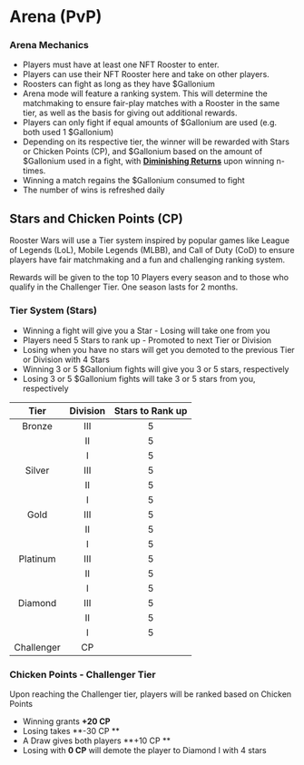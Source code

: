 # Arena (PvP)

### Arena Mechanics

- Players must have at least one NFT Rooster to enter.
- Players can use their NFT Rooster here and take on other players.
- Roosters can fight as long as they have $Gallonium
- Arena mode will feature a ranking system. This will determine the matchmaking to ensure fair-play matches with a Rooster in the same tier, as well as the basis for giving out additional rewards.
- Players can only fight if equal amounts of $Gallonium are used (e.g. both used 1 $Gallonium)
- Depending on its respective tier, the winner will be rewarded with Stars or Chicken Points (CP), and $Gallonium based on the amount of $Gallonium used in a fight, with **[Diminishing Returns](diminishing-returns.md)** upon winning n-times.
- Winning a match regains the $Gallonium consumed to fight
- The number of wins is refreshed daily

## Stars and Chicken Points (CP)

Rooster Wars will use a Tier system inspired by popular games like League of Legends (LoL), Mobile Legends (MLBB), and Call of Duty (CoD) to ensure players have fair matchmaking and a fun and challenging ranking system.

Rewards will be given to the top 10 Players every season and to those who qualify in the Challenger Tier. One season lasts for 2 months.

### Tier System (Stars)

- Winning a fight will give you a Star - Losing will take one from you
- Players need 5 Stars to rank up - Promoted to next Tier or Division
- Losing when you have no stars will get you demoted to the previous Tier or Division with 4 Stars
- Winning 3 or 5 $Gallonium fights will give you 3 or 5 stars, respectively
- Losing 3 or 5 $Gallonium fights will take 3 or 5 stars from you, respectively

|  **Tier**  | **Division** | **Stars to Rank up** |
| :--------: | :----------: | :------------------: |
|   Bronze   |     III      |          5           |
|            |      II      |          5           |
|            |      I       |          5           |
|   Silver   |     III      |          5           |
|            |      II      |          5           |
|            |      I       |          5           |
|    Gold    |     III      |          5           |
|            |      II      |          5           |
|            |      I       |          5           |
|  Platinum  |     III      |          5           |
|            |      II      |          5           |
|            |      I       |          5           |
|  Diamond   |     III      |          5           |
|            |      II      |          5           |
|            |      I       |          5           |
| Challenger |      CP      |                      |

### Chicken Points - Challenger Tier

Upon reaching the Challenger tier, players will be ranked based on Chicken Points

- Winning grants **+20 CP**
- Losing takes **-30 CP **
- A Draw gives both players **+10 CP **
- Losing with **0 CP** will demote the player to Diamond I with 4 stars
